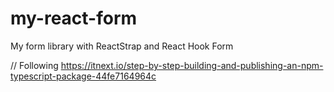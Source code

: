 # my-react-form
My form library with ReactStrap and React Hook Form

// Following https://itnext.io/step-by-step-building-and-publishing-an-npm-typescript-package-44fe7164964c